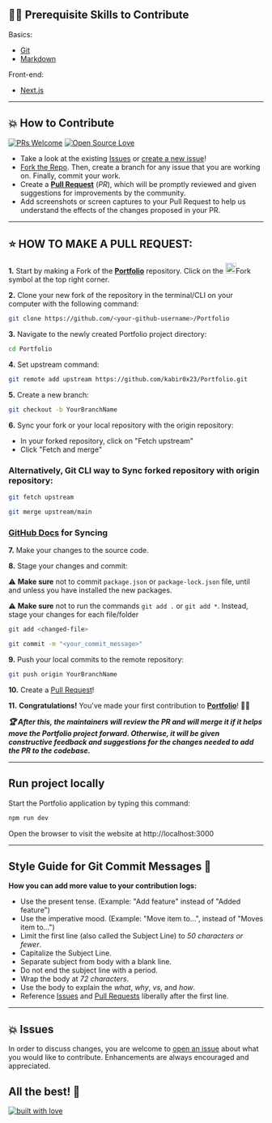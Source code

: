 ## 👨‍💻 Prerequisite Skills to Contribute

Basics:
  - [Git](https://git-scm.com/)
  - [Markdown](https://www.markdownguide.org/basic-syntax/)

Front-end:
  - [Next.js](https://nextjs.org/)

---

## 💥 How to Contribute

[![PRs Welcome](https://img.shields.io/badge/PRs-welcome-brightgreen.svg?style=flat-square)](https://github.com/kabir0x23/Portfolio/pulls)
[![Open Source Love](https://badges.frapsoft.com/os/v1/open-source.png?v=103)](https://github.com/kabir0x23/)

- Take a look at the existing [Issues](https://github.com/kabir0x23/Portfolio/issues) or [create a new issue](https://github.com/kabir0x23/Portfolio/issues/new/choose)!
- [Fork the Repo](https://github.com/kabir0x23/Portfolio/fork). Then, create a branch for any issue that you are working on. Finally, commit your work.
- Create a **[Pull Request](https://github.com/kabir0x23/Portfolio/compare)** (_PR_), which will be promptly reviewed and given suggestions for improvements by the community.
- Add screenshots or screen captures to your Pull Request to help us understand the effects of the changes proposed in your PR.

---

## ⭐ HOW TO MAKE A PULL REQUEST:

**1.** Start by making a Fork of the [**Portfolio**](https://github.com/kabir0x23/Portfolio) repository. Click on the <a href="https://github.com/kabir0x23/Portfolio/fork"><img src="https://i.imgur.com/G4z1kEe.png" height="21" width="21"></a>Fork symbol at the top right corner.

**2.** Clone your new fork of the repository in the terminal/CLI on your computer with the following command:
```bash
git clone https://github.com/<your-github-username>/Portfolio
```

**3.** Navigate to the newly created Portfolio project directory:
```bash
cd Portfolio
```

**4.** Set upstream command:

```bash
git remote add upstream https://github.com/kabir0x23/Portfolio.git
```

**5.** Create a new branch:
```bash
git checkout -b YourBranchName
```

**6.** Sync your fork or your local repository with the origin repository:
- In your forked repository, click on "Fetch upstream"
- Click "Fetch and merge"

### Alternatively, Git CLI way to Sync forked repository with origin repository:

```bash
git fetch upstream
```

```bash
git merge upstream/main
```

### [GitHub Docs](https://docs.github.com/en/github/collaborating-with-pull-requests/addressing-merge-conflicts/resolving-a-merge-conflict-on-github) for Syncing

**7.** Make your changes to the source code.

**8.** Stage your changes and commit:

⚠️ **Make sure** not to commit `package.json` or `package-lock.json` file, until and unless you have installed the new packages.

⚠️ **Make sure** not to run the commands `git add .` or `git add *`. Instead, stage your changes for each file/folder

```bash
git add <changed-file>
```

```bash
git commit -m "<your_commit_message>"
```

**9.** Push your local commits to the remote repository:

```bash
git push origin YourBranchName
```

**10.** Create a [Pull Request](https://help.github.com/en/github/collaborating-with-issues-and-pull-requests/creating-a-pull-request)!

**11.** **Congratulations!** You've made your first contribution to [**Portfolio**](https://github.com/kabir0x23/Portfolio/graphs/contributors)! 🙌🏼

**_:trophy: After this, the maintainers will review the PR and will merge it if it helps move the Portfolio project forward. Otherwise, it will be given constructive feedback and suggestions for the changes needed to add the PR to the codebase._**

---

## Run project locally

Start the Portfolio application by typing this command:
```bash
npm run dev
```
Open the browser to visit the website at http://localhost:3000

---

## Style Guide for Git Commit Messages :memo:

**How you can add more value to your contribution logs:**

- Use the present tense. (Example: "Add feature" instead of "Added feature")
- Use the imperative mood. (Example: "Move item to...", instead of "Moves item to...")
- Limit the first line (also called the Subject Line) to _50 characters or fewer_.
- Capitalize the Subject Line.
- Separate subject from body with a blank line.
- Do not end the subject line with a period.
- Wrap the body at _72 characters_.
- Use the body to explain the _what_, _why_, _vs_, and _how_.
- Reference [Issues](https://github.com/kabir0x23/Portfolio/issues) and [Pull Requests](https://github.com/kabir0x23/Portfolio/pulls) liberally after the first line.

---

## 💥 Issues

In order to discuss changes, you are welcome to [open an issue](https://github.com/kabir0x23/Portfolio/issues/new/choose) about what you would like to contribute. Enhancements are always encouraged and appreciated.

## All the best! 🥇

[![built with love](https://forthebadge.com/images/badges/built-with-love.svg)](https://github.com/kabir0x23)
